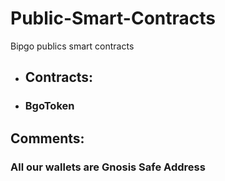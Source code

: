 # Public-Smart-Contracts
Bipgo publics smart contracts

- ##  Contracts:
 - ### BgoToken 
## Comments:

### All our wallets are Gnosis Safe Address
